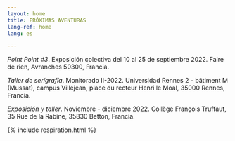 ```yaml
---
layout: home
title: PRÓXIMAS AVENTURAS
lang-ref: home
lang: es

---
```

_Point Point #3_. Exposición colectiva del 10 al 25 de septiembre 2022. Faire de rien, Avranches 50300, Francia.

_Taller de serígrafía_. Monitorado II-2022. Universidad Rennes 2 - bâtiment M (Mussat), campus Villejean, place du recteur Henri le Moal, 35000 Rennes, Francia.

_Exposición y taller_. Noviembre - diciembre 2022. Collège François Truffaut, 35 Rue de la Rabine, 35830 Betton, Francia.

{% include respiration.html %}
